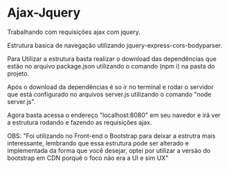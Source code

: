 # Ajax-Jquery
Trabalhando com requisições ajax com jquery.

Estrutura basica de navegação utilizando jquery-express-cors-bodyparser.

Para Utilizar a estrutura basta realizar o download das dependências que estão no arquivo package.json utilizando o comando (npm i) na pasta do projeto.

Após o download da dependências é so ir no terminal e rodar o servidor que está configurado no arquivos server.js utilizando o comando "node server.js".

Agora basta acessa o endereço "localhost:8080" em seu navedor e irá ver a estrutura rodando e fazendo as requisições ajax.

OBS: "Foi utilizando no Front-end o Bootstrap para deixar a estrutra mais interessante, lembrando que essa estrutura pode ser alterado e implementada da forma que você desejar, optei por utilizar a versão do bootstrap em CDN porquê o foco não era a UI e sim UX"

